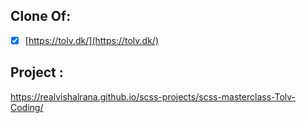 ## Clone Of:

- [x] [https://tolv.dk/](https://tolv.dk/)
## Project :

https://realvishalrana.github.io/scss-projects/scss-masterclass-Tolv-Coding/